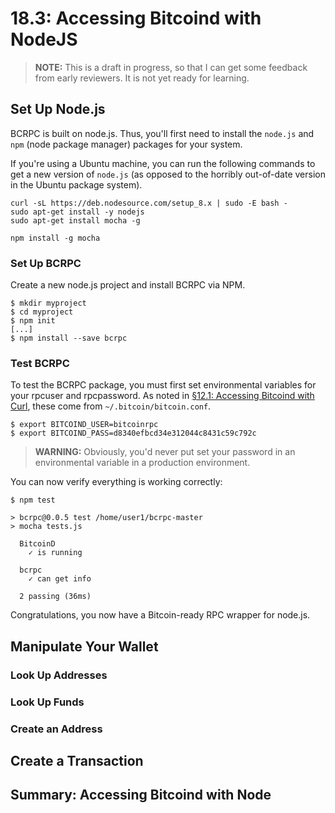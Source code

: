 # 18.3: Accessing Bitcoind with NodeJS

> **NOTE:** This is a draft in progress, so that I can get some feedback from early reviewers. It is not yet ready for learning.

## Set Up Node.js

BCRPC is built on node.js. Thus, you'll first need to install the `node.js` and `npm` (node package manager) packages for your system. 

If you're using a Ubuntu machine, you can run the following commands to get a new version of `node.js` (as opposed to the horribly out-of-date version in the Ubuntu package system).
```
curl -sL https://deb.nodesource.com/setup_8.x | sudo -E bash -
sudo apt-get install -y nodejs
sudo apt-get install mocha -g

npm install -g mocha
```
### Set Up BCRPC

Create a new node.js project and install BCRPC via NPM.
```
$ mkdir myproject
$ cd myproject
$ npm init
[...]
$ npm install --save bcrpc
```
### Test BCRPC

To test the BCRPC package, you must first set environmental variables for your rpcuser and rpcpassword. As noted in [§12.1: Accessing Bitcoind with Curl](12_1_Accessing_Bitcoind_with_Curl.md), these come from `~/.bitcoin/bitcoin.conf`.
```
$ export BITCOIND_USER=bitcoinrpc
$ export BITCOIND_PASS=d8340efbcd34e312044c8431c59c792c
```
> **WARNING:** Obviously, you'd never put set your password in an environmental variable in a production environment.

You can now verify everything is working correctly:
```
$ npm test

> bcrpc@0.0.5 test /home/user1/bcrpc-master
> mocha tests.js

  BitcoinD
    ✓ is running

  bcrpc
    ✓ can get info

  2 passing (36ms)
```
Congratulations, you now have a Bitcoin-ready RPC wrapper for node.js.

## Manipulate Your Wallet

### Look Up Addresses

### Look Up Funds

### Create an Address

## Create a Transaction
 
## Summary: Accessing Bitcoind with Node
